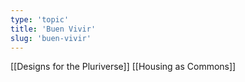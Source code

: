 ```yaml
---
type: 'topic'
title: 'Buen Vivir'
slug: 'buen-vivir'
---
```


[[Designs for the Pluriverse]]
[[Housing as Commons]]